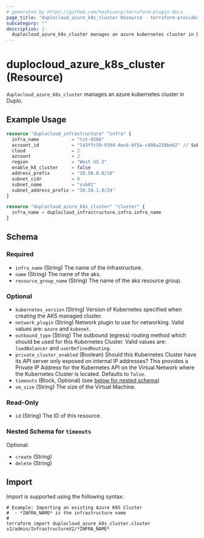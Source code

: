 ```yaml
---
# generated by https://github.com/hashicorp/terraform-plugin-docs
page_title: "duplocloud_azure_k8s_cluster Resource - terraform-provider-duplocloud"
subcategory: ""
description: |-
  duplocloud_azure_k8s_cluster manages an azure kubernetes cluster in Duplo.
---
```


# duplocloud_azure_k8s_cluster (Resource)

`duplocloud_azure_k8s_cluster` manages an azure kubernetes cluster in Duplo.

## Example Usage

```terraform
resource "duplocloud_infrastructure" "infra" {
  infra_name            = "tst-0206"
  account_id            = "143ffc59-9394-4ec6-8f5a-c408a238be62" // Subscription Id
  cloud                 = 2
  azcount               = 2
  region                = "West US 2"
  enable_k8_cluster     = false
  address_prefix        = "10.50.0.0/16"
  subnet_cidr           = 0
  subnet_name           = "sub01"
  subnet_address_prefix = "10.50.1.0/24"
}

resource "duplocloud_azure_k8s_cluster" "cluster" {
  infra_name = duplocloud_infrastructure.infra.infra_name
}
```

<!-- schema generated by tfplugindocs -->
## Schema

### Required

- `infra_name` (String) The name of the infrastructure.
- `name` (String) The name of the aks.
- `resource_group_name` (String) The name of the aks resource group.

### Optional

- `kubernetes_version` (String) Version of Kubernetes specified when creating the AKS managed cluster.
- `network_plugin` (String) Network plugin to use for networking. Valid values are: `azure` and `kubenet`.
- `outbound_type` (String) The outbound (egress) routing method which should be used for this Kubernetes Cluster. Valid values are: `loadBalancer` and `userDefinedRouting`.
- `private_cluster_enabled` (Boolean) Should this Kubernetes Cluster have its API server only exposed on internal IP addresses? This provides a Private IP Address for the Kubernetes API on the Virtual Network where the Kubernetes Cluster is located. Defaults to `false`.
- `timeouts` (Block, Optional) (see [below for nested schema](#nestedblock--timeouts))
- `vm_size` (String) The size of the Virtual Machine.

### Read-Only

- `id` (String) The ID of this resource.

<a id="nestedblock--timeouts"></a>
### Nested Schema for `timeouts`

Optional:

- `create` (String)
- `delete` (String)

## Import

Import is supported using the following syntax:

```shell
# Example: Importing an existing Azure K8S Cluster
#  - *INFRA_NAME* is the infrastructure name
#
terraform import duplocloud_azure_k8s_cluster.cluster v2/admin/InfrastructureV2/*INFRA_NAME*
```

